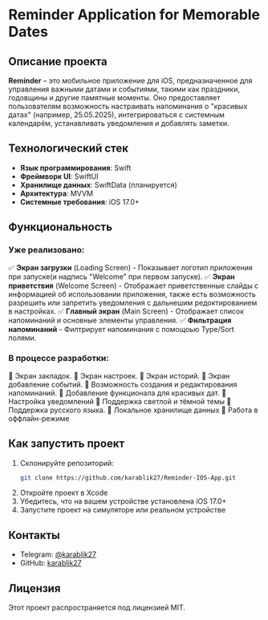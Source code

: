 # Reminder Application for Memorable Dates

## Описание проекта
**Reminder** – это мобильное приложение для iOS, предназначенное для управления важными датами и событиями, такими как праздники, годовщины и другие памятные моменты. Оно предоставляет пользователям возможность настраивать напоминания о "красивых датах" (например, 25.05.2025), интегрироваться с системным календарём, устанавливать уведомления и добавлять заметки.

## Технологический стек
- **Язык программирования**: Swift
- **Фреймворк UI**: SwiftUI
- **Хранилище данных**: SwiftData (планируется)
- **Архитектура**: MVVM
- **Системные требования**: iOS 17.0+

## Функциональность
### Уже реализовано:
✅ **Экран загрузки** (Loading Screen) - Показывает логотип приложения при запуске(и надпись "Welcome" при первом запуске).
✅ **Экран приветствия** (Welcome Screen) - Отображает приветственные слайды с информацией об использовании приложения, также есть возможность разрешить или запретить уведомления с дальнешим редоктированием в настройках.
✅ **Главный экран** (Main Screen) - Отображает список напоминаний и основные элементы управления.
✅ **Фильтрация напоминаний** - Филтрирует напоминания с помощоью Type/Sort полями.

### В процессе разработки:
🔲 Экран закладок.
🔲 Экран настроек.
🔲 Экран историй.
🔲 Экран добавление событий.
🔲 Возможность создания и редактирования напоминаний.
🔲 Добавление функционала для красивых дат.
🔲 Настройка уведомлений
🔲 Поддержка светлой и тёмной темы
🔲 Поддержка русского языка.
🔲 Локальное хранилище данных
🔲 Работа в оффлайн-режиме

## Как запустить проект
1. Склонируйте репозиторий:
   ```sh
   git clone https://github.com/karablik27/Reminder-IOS-App.git
   ```
2. Откройте проект в Xcode
3. Убедитесь, что на вашем устройстве установлена iOS 17.0+
4. Запустите проект на симуляторе или реальном устройстве


## Контакты
- Telegram: [@karablik27](https://t.me/karablik27)
- GitHub: [karablik27](https://github.com/karablik27)

## Лицензия
Этот проект распространяется под лицензией MIT.

